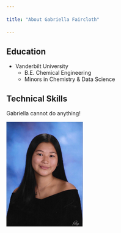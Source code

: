 ```yaml
---

title: "About Gabriella Faircloth"

---
```


## Education 

* Vanderbilt University
  * B.E. Chemical Engineering
  * Minors in Chemistry & Data Science

## Technical Skills

Gabriella cannot do anything!


<img src="/assets/img/headshot.jpg" alt="Gabriella Faircloth" style="width:200px;"/>
